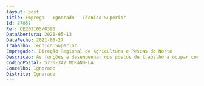 ```yaml
--- 
layout: post
title: Emprego - Ignorado - Técnico Superior
Id: 87058
Ref: OE202105/0390
DataAbertura: 2021-05-13
DataFecho: 2021-05-27
Trabalho: Técnico Superior
Empregador: Direção Regional de Agricultura e Pescas do Norte
Descricao: As funções a desempenhar nos postos de trabalho a ocupar correspondem ao grau 3 de complexidade funcional de técnico superior, constantes do Anexo a que se refere o n.º 2 do artigo 88.º da LTFP, da qual faz parte integrante. O Técnico Superior desempenhará funções no âmbito da Direção de Serviços de Desenvolvimento Agroalimentar e Licenciamento ou de unidade orgânica na sua dependência, caracterizadas por  Execução de trabalhos de apoio ao desenvolvimento da atividade das estações de avisos agrícolas  Execução dos programas de prospeção de organismos de quarentena  Inspeção fitossanitária à exportação de produtos vegetais e de origem vegetal  Inspeção fitossanitária à importação de produtos vegetais e de origem vegetal  Inspeção e controlo fitossanitário de materiais de propagação vegetativa de videira, hortícolas, ornamentais e fruteiras  Controlo de campos de multiplicação de sementes  Vistorias no âmbito da distribuição, armazenamento, aplicação e comercialização de produtos fitofarmacêuticos  Acompanhamento e controlo de campos de cultivo de organismos geneticamente modificados  Emissão de pareceres para isenção de pesticidas em água para consumo humano.
CodigoPostal: 5730-347 MIRANDELA
Concelho: Ignorado
Distrito: Ignorado
--- 
```

